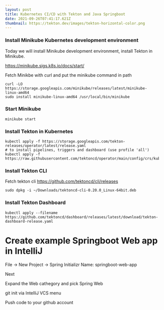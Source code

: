 ```yaml
---
layout: post
title: Kubernetes CI/CD with Tekton and Java Springboot
date: 2021-09-26T07:41:17.621Z
thumbnail: https://tekton.dev/images/tekton-horizontal-color.png
---
```

### Install Minikube Kubernetes development environment

Today we will install Minikube development environment, install Tekton in Minikube.

<https://minikube.sigs.k8s.io/docs/start/>

Fetch Minikbe with curl and put the minikube command in path

```shell
curl -LO https://storage.googleapis.com/minikube/releases/latest/minikube-linux-amd64
sudo install minikube-linux-amd64 /usr/local/bin/minikube
```

### Start Minikube
```shell
minikube start
```

### Install Tekton in Kubernetes
```shell
kubectl apply -f https://storage.googleapis.com/tekton-releases/operator/latest/release.yaml
# to install pipelines, triggers and dashboard (use profile 'all')
kubectl apply -f https://raw.githubusercontent.com/tektoncd/operator/main/config/crs/kubernetes/config/all/operator_v1alpha1_config_cr.yaml
```

### Install Tekton CLI ###

Fetch tekton cli
https://github.com/tektoncd/cli/releases

```shell
sudo dpkg -i ~/Downloads/tektoncd-cli-0.20.0_Linux-64bit.deb
```

### Install Tekton Dashboard

```shell
kubectl apply --filename https://github.com/tektoncd/dashboard/releases/latest/download/tekton-dashboard-release.yaml
```

# Create example Springboot Web app in IntelliJ
File -> New Project -> Spring Initializr
Name: springboot-web-app

Next

Expand the Web cathegory and pick Spring Web

git init via IntelliJ VCS menu

Push code to your github account





